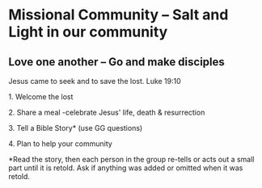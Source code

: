 # Missional Community – Salt and Light in our community

## Love one another – Go and make disciples

Jesus came to seek and to save the lost. Luke 19:10

1\. Welcome the lost

2\. Share a meal -celebrate Jesus' life, death & resurrection

3\. Tell a Bible Story\* (use GG questions)

4\. Plan to help your community

\*Read the story, then each person in the group re-tells or acts out a small part until it is retold. Ask if anything was added or omitted when it was retold.
